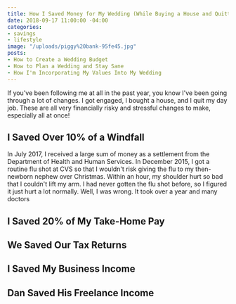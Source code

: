 ```yaml
---
title: How I Saved Money for My Wedding (While Buying a House and Quitting My Job)
date: 2018-09-17 11:00:00 -04:00
categories:
- savings
- lifestyle
image: "/uploads/piggy%20bank-95fe45.jpg"
posts:
- How to Create a Wedding Budget
- How to Plan a Wedding and Stay Sane
- How I'm Incorporating My Values Into My Wedding
---
```


If you've been following me at all in the past year, you know I've been going through a lot of changes. I got engaged, I bought a house, and I quit my day job. These are all very financially risky and stressful changes to make, especially all at once! 

## I Saved Over 10% of a Windfall

In July 2017, I received a large sum of money as a settlement from the Department of Health and Human Services. In December 2015, I got a routine flu shot at CVS so that I wouldn't risk giving the flu to my then-newborn nephew over Christmas. Within an hour, my shoulder hurt so bad that I couldn't lift my arm. I had never gotten the flu shot before, so I figured it just hurt a lot normally. Well, I was wrong. It took over a year and many doctors 

## I Saved 20% of My Take-Home Pay

## We Saved Our Tax Returns

## I Saved My Business Income

## Dan Saved His Freelance Income